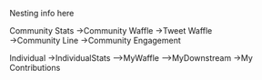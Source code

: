 Nesting info here

Community Stats
->Community Waffle
->Tweet Waffle
<br/>
->Community Line
->Community Engagement

Individual
->IndividualStats
-->MyWaffle
-->MyDownstream
->My Contributions